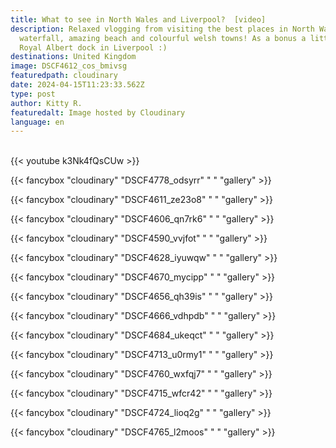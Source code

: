 ```yaml
---
title: What to see in North Wales and Liverpool?  [video]
description: Relaxed vlogging from visiting the best places in North Wales! Lush
  waterfall, amazing beach and colourful welsh towns! As a bonus a little bit of
  Royal Albert dock in Liverpool :)
destinations: United Kingdom
image: DSCF4612_cos_bmivsg
featuredpath: cloudinary
date: 2024-04-15T11:23:33.562Z
type: post
author: Kitty R.
featuredalt: Image hosted by Cloudinary
language: en
---
```

<br>{{< youtube k3Nk4fQsCUw >}}</br>

{{< fancybox "cloudinary" "DSCF4778_odsyrr" " " "gallery" >}}

{{< fancybox "cloudinary" "DSCF4611_ze23o8" " " "gallery" >}}

{{< fancybox "cloudinary" "DSCF4606_qn7rk6" " " "gallery" >}}

{{< fancybox "cloudinary" "DSCF4590_vvjfot" " " "gallery" >}}

{{< fancybox "cloudinary" "DSCF4628_iyuwqw" " " "gallery" >}}

{{< fancybox "cloudinary" "DSCF4670_mycipp" " " "gallery" >}}

{{< fancybox "cloudinary" "DSCF4656_qh39is" " " "gallery" >}}

{{< fancybox "cloudinary" "DSCF4666_vdhpdb" " " "gallery" >}}

{{< fancybox "cloudinary" "DSCF4684_ukeqct" " " "gallery" >}}

{{< fancybox "cloudinary" "DSCF4713_u0rmy1" " " "gallery" >}}

{{< fancybox "cloudinary" "DSCF4760_wxfqj7" " " "gallery" >}}

{{< fancybox "cloudinary" "DSCF4715_wfcr42" " " "gallery" >}}

{{< fancybox "cloudinary" "DSCF4724_lioq2g" " " "gallery" >}}

{{< fancybox "cloudinary" "DSCF4765_l2moos" " " "gallery" >}}